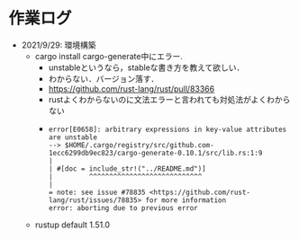 # 作業ログ

- 2021/9/29: 環境構築
  - cargo install cargo-generate中にエラー.
    - unstableというなら，stableな書き方を教えて欲しい．
    - わからない．バージョン落す．
    - https://github.com/rust-lang/rust/pull/83366
    - rustよくわからないのに文法エラーと言われても対処法がよくわからない
    - ```
      error[E0658]: arbitrary expressions in key-value attributes are unstable
      --> $HOME/.cargo/registry/src/github.com-1ecc6299db9ec823/cargo-generate-0.10.1/src/lib.rs:1:9
      |
      | #[doc = include_str!("../README.md")]
      |         ^^^^^^^^^^^^^^^^^^^^^^^^^^^^
      |
      = note: see issue #78835 <https://github.com/rust-lang/rust/issues/78835> for more information
      error: aborting due to previous error
      ```
  - rustup default 1.51.0